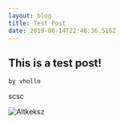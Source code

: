 ```yaml
---
layout: blog
title: Test Post
date: 2019-08-14T22:46:36.516Z
---
```

## This is a test post!

`by vhollo`

scsc

![Altkeksz](/uploads/2a7f2300-e8fa-4d8b-abd1-3c80c8d22be1.gif "Táj töl")